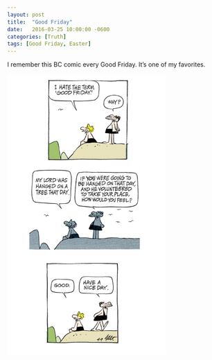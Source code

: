 ```yaml
---
layout: post
title:  "Good Friday"
date:   2016-03-25 10:00:00 -0600
categories: [Truth]
tags: [Good Friday, Easter]
---
```


I remember this BC comic every Good Friday. It’s one of my favorites.

![pic](/assets/2016/03/bc_good_friday_2.png)
